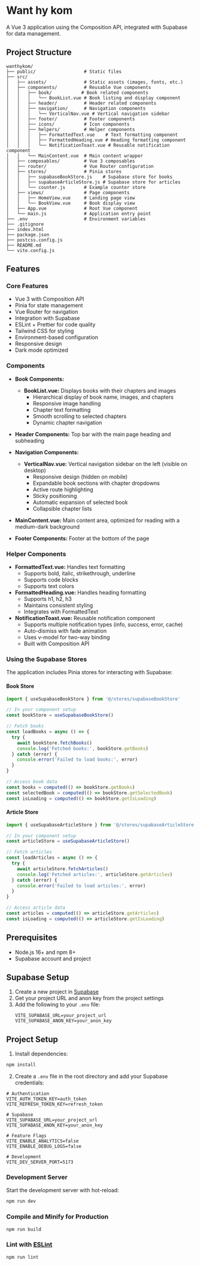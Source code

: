 # Want hy kom

A Vue 3 application using the Composition API, integrated with Supabase for data management.

## Project Structure

```
wanthykom/
├── public/                  # Static files
├── src/
│   ├── assets/              # Static assets (images, fonts, etc.)
│   ├── components/          # Reusable Vue components
│   │   ├── book/           # Book related components
│   │   │   └── BookList.vue # Book listing and display component
│   │   ├── header/          # Header related components
│   │   ├── navigation/      # Navigation components
│   │   │   └── VerticalNav.vue # Vertical navigation sidebar
│   │   ├── footer/          # Footer components
│   │   ├── icons/           # Icon components
│   │   ├── helpers/         # Helper components
│   │   │   ├── FormattedText.vue    # Text formatting component
│   │   │   ├── FormattedHeading.vue # Heading formatting component
│   │   │   └── NotificationToast.vue # Reusable notification component
│   │   └── MainContent.vue  # Main content wrapper
│   ├── composables/         # Vue 3 composables
│   ├── router/              # Vue Router configuration
│   ├── stores/              # Pinia stores
│   │   ├── supabaseBookStore.js    # Supabase store for books
│   │   ├── supabaseArticleStore.js # Supabase store for articles
│   │   └── counter.js       # Example counter store
│   ├── views/               # Page components
│   │   ├── HomeView.vue     # Landing page view
│   │   └── BookView.vue     # Book display view
│   ├── App.vue              # Root Vue component
│   └── main.js              # Application entry point
├── .env                     # Environment variables
├── .gitignore
├── index.html
├── package.json
├── postcss.config.js
├── README.md
└── vite.config.js
```

## Features

### Core Features

- Vue 3 with Composition API
- Pinia for state management
- Vue Router for navigation
- Integration with Supabase
- ESLint + Prettier for code quality
- Tailwind CSS for styling
- Environment-based configuration
- Responsive design
- Dark mode optimized

### Components

- **Book Components:**
  - **BookList.vue:** Displays books with their chapters and images
    - Hierarchical display of book name, images, and chapters
    - Responsive image handling
    - Chapter text formatting
    - Smooth scrolling to selected chapters
    - Dynamic chapter navigation

- **Header Components:** Top bar with the main page heading and subheading
- **Navigation Components:** 
  - **VerticalNav.vue:** Vertical navigation sidebar on the left (visible on desktop)
    - Responsive design (hidden on mobile)
    - Expandable book sections with chapter dropdowns
    - Active route highlighting
    - Sticky positioning
    - Automatic expansion of selected book
    - Collapsible chapter lists
- **MainContent.vue:** Main content area, optimized for reading with a medium-dark background
- **Footer Components:** Footer at the bottom of the page

### Helper Components

- **FormattedText.vue:** Handles text formatting
  - Supports bold, italic, strikethrough, underline
  - Supports code blocks
  - Supports text colors
- **FormattedHeading.vue:** Handles heading formatting
  - Supports h1, h2, h3
  - Maintains consistent styling
  - Integrates with FormattedText
- **NotificationToast.vue:** Reusable notification component
  - Supports multiple notification types (info, success, error, cache)
  - Auto-dismiss with fade animation
  - Uses v-model for two-way binding
  - Built with Composition API

### Using the Supabase Stores

The application includes Pinia stores for interacting with Supabase:

#### Book Store
```javascript
import { useSupabaseBookStore } from '@/stores/supabaseBookStore'

// In your component setup
const bookStore = useSupabaseBookStore()

// Fetch books
const loadBooks = async () => {
  try {
    await bookStore.fetchBooks()
    console.log('Fetched books:', bookStore.getBooks)
  } catch (error) {
    console.error('Failed to load books:', error)
  }
}

// Access book data
const books = computed(() => bookStore.getBooks)
const selectedBook = computed(() => bookStore.getSelectedBook)
const isLoading = computed(() => bookStore.getIsLoading)
```

#### Article Store
```javascript
import { useSupabaseArticleStore } from '@/stores/supabaseArticleStore'

// In your component setup
const articleStore = useSupabaseArticleStore()

// Fetch articles
const loadArticles = async () => {
  try {
    await articleStore.fetchArticles()
    console.log('Fetched articles:', articleStore.getArticles)
  } catch (error) {
    console.error('Failed to load articles:', error)
  }
}

// Access article data
const articles = computed(() => articleStore.getArticles)
const isLoading = computed(() => articleStore.getIsLoading)
```

## Prerequisites

- Node.js 16+ and npm 8+
- Supabase account and project

## Supabase Setup

1. Create a new project in [Supabase](https://supabase.com)
2. Get your project URL and anon key from the project settings
3. Add the following to your `.env` file:
   ```
   VITE_SUPABASE_URL=your_project_url
   VITE_SUPABASE_ANON_KEY=your_anon_key
   ```

## Project Setup

1. Install dependencies:

```sh
npm install
```

2. Create a `.env` file in the root directory and add your Supabase credentials:

```env
# Authentication
VITE_AUTH_TOKEN_KEY=auth_token
VITE_REFRESH_TOKEN_KEY=refresh_token

# Supabase
VITE_SUPABASE_URL=your_project_url
VITE_SUPABASE_ANON_KEY=your_anon_key

# Feature Flags
VITE_ENABLE_ANALYTICS=false
VITE_ENABLE_DEBUG_LOGS=false

# Development
VITE_DEV_SERVER_PORT=5173
```

### Development Server

Start the development server with hot-reload:

```sh
npm run dev
```

### Compile and Minify for Production

```sh
npm run build
```

### Lint with [ESLint](https://eslint.org/)

```sh
npm run lint
```
